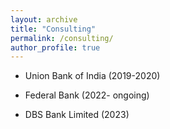 ```yaml
---
layout: archive
title: "Consulting"
permalink: /consulting/
author_profile: true
---
```


- Union Bank of India (2019-2020)

- Federal Bank (2022- ongoing)

- DBS Bank Limited (2023)